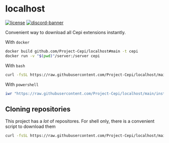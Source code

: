 # localhost
[![license](https://img.shields.io/github/license/Project-Cepi/localhost?style=for-the-badge&color=b2204c)](../LICENSE)
[![discord-banner](https://img.shields.io/discord/706185253441634317?label=discord&style=for-the-badge&color=7289da)](https://discord.cepi.world/8K8WMGV)

Convenient way to download all Cepi extensions instantly.

With `docker`

```bash
docker build github.com/Project-Cepi/localhost#main -t cepi
docker run -v "$(pwd)"/server:/server cepi
```

With `bash`
```bash
curl -fsSL https://raw.githubusercontent.com/Project-Cepi/localhost/main/install.sh | sh
```

With `powershell`
```powershell
iwr "https://raw.githubusercontent.com/Project-Cepi/localhost/main/install.ps1" | iex
```

## Cloning repositories

This project has a _lot_ of repositores. For shell only, there is a convenient script to download them

```bash
curl -fsSL https://raw.githubusercontent.com/Project-Cepi/localhost/main/dev.sh | sh
```
